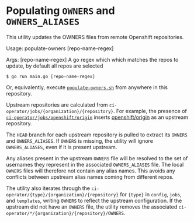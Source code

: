 # Populating `OWNERS` and `OWNERS_ALIASES`

This utility updates the OWNERS files from remote Openshift repositories.

Usage:
  populate-owners [repo-name-regex]

Args:
  [repo-name-regex]    A go regex which which matches the repos to update, by default all repos are selected

```console
$ go run main.go [repo-name-regex]
```

Or, equivalently, execute [`populate-owners.sh`](../../ci-operator/populate-owners.sh) from anywhere in this repository.

Upstream repositories are calculated from `ci-operator/jobs/{organization}/{repository}`.
For example, the presence of [`ci-operator/jobs/openshift/origin`](../../ci-operator/jobs/openshift/origin) inserts [openshift/origin][] as an upstream repository.

The `HEAD` branch for each upstream repository is pulled to extract its `OWNERS` and `OWNERS_ALIASES`.
If `OWNERS` is missing, the utility will ignore `OWNERS_ALIASES`, even if it is present upstream.

Any aliases present in the upstream `OWNERS` file will be resolved to the set of usernames they represent in the associated
`OWNERS_ALIASES` file.  The local `OWNERS` files will therefore not contain any alias names.  This avoids any conflicts between 
upstream alias names coming from  different repos.

The utility also iterates through the `ci-operator/{type}/{organization}/{repository}` for `{type}` in `config`, `jobs`, and `templates`, writing `OWNERS` to reflect the upstream configuration.
If the upstream did not have an `OWNERS` file, the utility removes the associated `ci-operator/*/{organization}/{repository}/OWNERS`.

[openshift/origin]: https://github.com/openshift/origin
[openshift/installer]: https://github.com/openshift/installer
